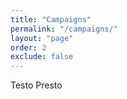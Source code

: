 ```yaml
---
title: "Campaigns"
permalink: "/campaigns/"
layout: "page"
order: 2
exclude: false
---
```


Testo Presto